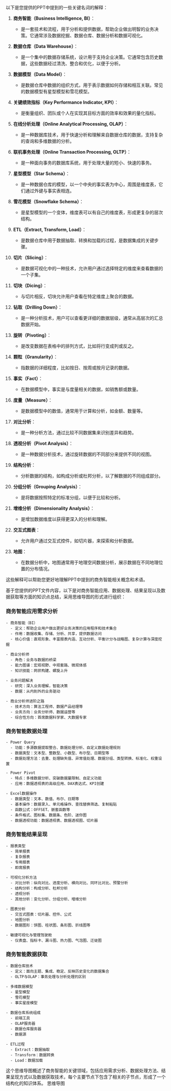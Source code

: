 以下是您提供的PPT中提到的一些关键名词的解释：

1. **商务智能（Business Intelligence, BI）**：
   - 是一套技术和流程，用于分析和提供数据，帮助企业做出明智的业务决策。它通常涉及数据挖掘、数据仓库、数据分析和数据可视化。

2. **数据仓库（Data Warehouse）**：
   - 是一个集中的数据存储系统，设计用于支持企业决策。它通常包含历史数据，这些数据经过清洗、整合和优化，以便于分析。

3. **数据模型（Data Model）**：
   - 是数据仓库中数据的组织方式，用于表示数据如何存储和相互关联。常见的数据模型有星型模型和雪花模型。

4. **关键绩效指标（Key Performance Indicator, KPI）**：
   - 是衡量组织、团队或个人在实现其目标方面的效率和效果的量化指标。

5. **在线分析处理（Online Analytical Processing, OLAP）**：
   - 是一种数据库技术，用于快速分析和理解来自数据仓库的数据，支持复杂的查询和多维数据的分析。

6. **联机事务处理（Online Transaction Processing, OLTP）**：
   - 是一种面向事务的数据库系统，用于处理大量的短小、快速的事务。

7. **星型模型（Star Schema）**：
   - 是一种数据仓库的模型，以一个中央的事实表为中心，周围是维度表，它们通过外键与事实表相连。

8. **雪花模型（Snowflake Schema）**：
   - 是星型模型的一个变体，维度表可以有自己的维度表，形成更复杂的层次结构。

9. **ETL（Extract, Transform, Load）**：
   - 是数据仓库中用于数据抽取、转换和加载的过程，是数据集成的关键步骤。

10. **切片（Slicing）**：
    - 是数据可视化中的一种技术，允许用户通过选择特定的维度来查看数据的一个子集。

11. **切块（Dicing）**：
    - 与切片相反，切块允许用户查看在特定维度上聚合的数据。

12. **钻取（Drilling Down）**：
    - 是一种分析技术，用户可以查看更详细的数据层级，通常从高层次的汇总数据开始。

13. **旋转（Pivoting）**：
    - 是改变数据在表格中的排列方式，比如将行变成列或反之。

14. **颗粒（Granularity）**：
    - 指数据的详细程度，比如按日、按周或按月记录的数据。

15. **事实（Fact）**：
    - 在数据模型中，事实是与度量相关的数据，如销售额或数量。

16. **度量（Measure）**：
    - 是数据模型中的数值，通常用于计算和分析，如金额、数量等。

17. **对比分析**：
    - 是一种分析方法，通过比较不同数据集来识别差异和趋势。

18. **透视分析（Pivot Analysis）**：
    - 是一种数据分析技术，通过旋转数据的不同部分来提供不同的视图。

19. **结构分析**：
    - 分析数据的结构，如构成分析或杜邦分析，以了解数据的不同组成部分。

20. **分组分析（Grouping Analysis）**：
    - 是将数据按照特定的标准分组，以便于比较和分析。

21. **增维分析（Dimensionality Analysis）**：
    - 是增加数据维度以获得更深入的分析和理解。

22. **交互式图表**：
    - 允许用户通过交互式控件，如切片器，来探索和分析数据。

23. **地图**：
    - 在数据分析中，地图通常用于地理空间数据分析，展示数据在不同地理位置的分布情况。

这些解释可以帮助您更好地理解PPT中提到的商务智能相关概念和术语。



基于您提供的PPT文件内容，以下是对商务智能应用、数据处理、结果呈现以及数据获取等方面的知识点总结，采用思维导图的形式进行组织：

### 商务智能应用需求分析
```
- 商务智能（BI）
  - 定义：帮助企业用户做出更好业务决策的应用程序和技术集合
  - 作用：数据收集、存储、分析、共享，提供数据访问
  - 核心价值：直观形象、丰富报表内涵、互动分析、平衡计分与战略图、复杂计算与深度挖掘

- 商业分析师
  - 角色：业务与数据的桥梁
  - 能力图谱：宏观视野、中观套路、微观体感
  - 知识技能：网状构建、螺旋上升

- 业务问题解决
  - 研究：深入业务理解，智能决策
  - 数据：从内到外的业务驱动

- 商业分析师进阶之路
  - 技术方向：算法工程师、数据产品经理等
  - 业务方向：业务分析师、数据运营等
  - 综合性方向：首席数据科学家、大数据专家
```

### 商务智能数据处理
```
- Power Query
  - 功能：多源数据提取整合、数据处理分析、自定义数据处理规则
  - 数据类型：文本型、整数型、小数型、布尔型、日期型等
  - 数据处理方法：去重、处理缺失值、异常值处理、数据分组、类型转换、标准化、权重设置

- Power Pivot
  - 特点：多维数据分析、突破数据量限制、自定义功能
  - 应用：数据透视表的高级应用、DAX表达式、KPI创建

- Excel数据操作
  - 数据类型：文本、数值、布尔、日期等
  - 基本操作：数据录入、单元格操作、查找替换筛选、复制粘贴
  - 函数公式：OFFSET、嵌套函数等
  - 条件格式、图标集、数据条、色阶、迷你图
  - 数据透视功能：数据透视表、数据透视图、切片器
```

### 商务智能结果呈现
```
- 报表类型
  - 简单报表
  - 复杂报表
  - 专用报表
  - 即席报表

- 可视化分析方法
  - 对比分析：纵向对比、进度分析、横向对比、同环比对比、预警分析
  - 结构分析：构成分析、杜邦分析
  - 透视分析
  - 其他分析：变化分析、分组分析、增维分析

- 图表分析
  - 交互式图表：切片器、控件、公式
  - 地图分析
  - 数据图形：饼图、柱状图、条形图、折线图等

- 敏捷可视化与管理驾驶舱
  - 仪表盘、指标卡、漏斗图、热力图、气泡图、迁徙图
```

### 商务智能数据获取
```
- 数据仓库技术
  - 定义：面向主题、集成、稳定、反映历史变化的数据集合
  - OLTP与OLAP：事务处理与分析处理的区别

- 多维数据模型
  - 星型模型
  - 雪花模型
  - 事实星座模型

- 数据仓库系统组成
  - 前端工具
  - OLAP服务器
  - 数据仓库服务器
  - 数据源

- ETL过程
  - Extract：数据抽取
  - Transform：数据转换
  - Load：数据加载
```

这个思维导图概述了商务智能的关键领域，包括应用需求分析、数据处理方法、结果呈现方式以及数据获取技术，每个主要节点下包含了相关的子节点，形成了一个结构化的知识体系。
思维导图
